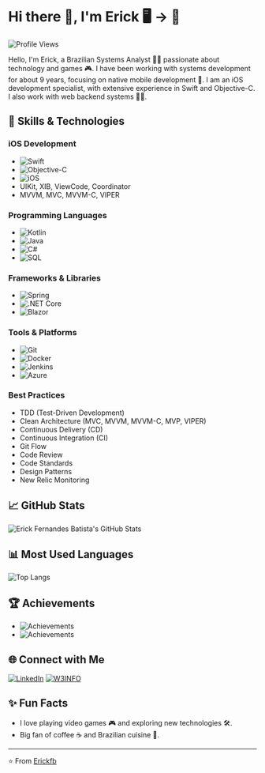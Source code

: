 # Hi there 👋, I'm Erick 🖥️ -> 📱

![Profile Views](https://komarev.com/ghpvc/?username=Erickfb&color=blueviolet)

Hello, I'm Erick, a Brazilian Systems Analyst 🧑‍💻 passionate about technology and games 🎮. I have been working with systems development for about 9 years, focusing on native mobile development 📱. I am an iOS development specialist, with extensive experience in Swift and Objective-C. I also work with web backend systems 👨‍💻.

## 🚀 Skills & Technologies

### iOS Development
- ![Swift](https://img.shields.io/badge/Swift-FA7343?style=for-the-badge&logo=swift&logoColor=white)
- ![Objective-C](https://img.shields.io/badge/Objective--C-438EFF?style=for-the-badge&logo=apple&logoColor=white)
- ![iOS](https://img.shields.io/badge/iOS-000000?style=for-the-badge&logo=ios&logoColor=white)
- UIKit, XIB, ViewCode, Coordinator
- MVVM, MVC, MVVM-C, VIPER

### Programming Languages
- ![Kotlin](https://img.shields.io/badge/Kotlin-0095D5?style=for-the-badge&logo=kotlin&logoColor=white)
- ![Java](https://img.shields.io/badge/Java-ED8B00?style=for-the-badge&logo=java&logoColor=white)
- ![C#](https://img.shields.io/badge/C%23-239120?style=for-the-badge&logo=c-sharp&logoColor=white)
- ![SQL](https://img.shields.io/badge/SQL-4479A1?style=for-the-badge&logo=postgresql&logoColor=white)

### Frameworks & Libraries
- ![Spring](https://img.shields.io/badge/Spring-6DB33F?style=for-the-badge&logo=spring&logoColor=white)
- ![.NET Core](https://img.shields.io/badge/.NET_Core-5C2D91?style=for-the-badge&logo=dot-net&logoColor=white)
- ![Blazor](https://img.shields.io/badge/Blazor-512BD4?style=for-the-badge&logo=blazor&logoColor=white)

### Tools & Platforms
- ![Git](https://img.shields.io/badge/Git-F05032?style=for-the-badge&logo=git&logoColor=white)
- ![Docker](https://img.shields.io/badge/Docker-2496ED?style=for-the-badge&logo=docker&logoColor=white)
- ![Jenkins](https://img.shields.io/badge/Jenkins-D24939?style=for-the-badge&logo=jenkins&logoColor=white)
- ![Azure](https://img.shields.io/badge/Azure-0078D4?style=for-the-badge&logo=microsoft-azure&logoColor=white)

### Best Practices
- TDD (Test-Driven Development)
- Clean Architecture (MVC, MVVM, MVVM-C, MVP, VIPER)
- Continuous Delivery (CD)
- Continuous Integration (CI)
- Git Flow
- Code Review
- Code Standards
- Design Patterns
- New Relic Monitoring

## 📈 GitHub Stats

![Erick Fernandes Batista's GitHub Stats](https://github-readme-stats.vercel.app/api?username=Erickfb&show_icons=true&theme=radical)

## 📊 Most Used Languages

![Top Langs](https://github-readme-stats.vercel.app/api/top-langs/?username=Erickfb&layout=compact&theme=radical)

## 🏆 Achievements

- ![Achievements](https://img.shields.io/badge/Achievement-3-blue)
- ![Achievements](https://img.shields.io/badge/Achievement-1-yellow)

## 🌐 Connect with Me

[![LinkedIn](https://img.shields.io/badge/LinkedIn-Erick%20Fernandes%20Batista-blue?style=for-the-badge&logo=linkedin)](https://www.linkedin.com/in/erickfb/)
[![W3INFO](https://img.shields.io/badge/W3INFO-Website-blue?style=for-the-badge&logo=google-chrome)](http://w3info.com.br)

## ✨ Fun Facts

- I love playing video games 🎮 and exploring new technologies 🛠️.
- Big fan of coffee ☕ and Brazilian cuisine 🍲.

---

⭐️ From [Erickfb](https://github.com/Erickfb)
